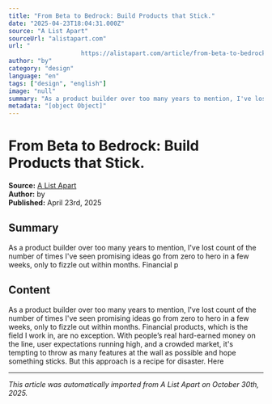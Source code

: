 ```yaml
---
title: "From Beta to Bedrock: Build Products that Stick."
date: "2025-04-23T18:04:31.000Z"
source: "A List Apart"
sourceUrl: "alistapart.com"
url: "
					https://alistapart.com/article/from-beta-to-bedrock-build-products-that-stick/				"
author: "by"
category: "design"
language: "en"
tags: ["design", "english"]
image: "null"
summary: "As a product builder over too many years to mention, I've lost count of the number of times I've seen promising ideas go from zero to hero in a few weeks, only to fizzle out within months. Financial p"
metadata: "[object Object]"
---
```


# From Beta to Bedrock: Build Products that Stick.

**Source:** [A List Apart](
					https://alistapart.com/article/from-beta-to-bedrock-build-products-that-stick/				)  
**Author:** by  
**Published:** April 23rd, 2025  

## Summary

As a product builder over too many years to mention, I've lost count of the number of times I've seen promising ideas go from zero to hero in a few weeks, only to fizzle out within months. Financial p

## Content

As a product builder over too many years to mention, I've lost count of the number of times I've seen promising ideas go from zero to hero in a few weeks, only to fizzle out within months. Financial products, which is the field I work in, are no exception. With people’s real hard-earned money on the line, user expectations running high, and a crowded market, it's tempting to throw as many features at the wall as possible and hope something sticks. But this approach is a recipe for disaster. Here

---

*This article was automatically imported from A List Apart on October 30th, 2025.*
